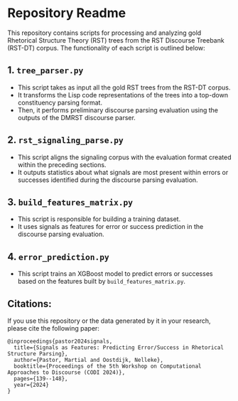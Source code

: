 # Repository Readme

This repository contains scripts for processing and analyzing gold Rhetorical Structure Theory (RST) trees from the RST Discourse Treebank (RST-DT) corpus. The functionality of each script is outlined below:

## 1. `tree_parser.py`

  - This script takes as input all the gold RST trees from the RST-DT corpus.
  - It transforms the Lisp code representations of the trees into a top-down constituency parsing format.
  - Then, it performs preliminary discourse parsing evaluation using the outputs of the DMRST discourse parser.

## 2. `rst_signaling_parse.py`

  - This script aligns the signaling corpus with the evaluation format created within the preceding sections.
  - It outputs statistics about what signals are most present within errors or successes identified during the discourse parsing evaluation.

## 3. `build_features_matrix.py`

  - This script is responsible for building a training dataset.
  - It uses signals as features for error or success prediction in the discourse parsing evaluation.

## 4. `error_prediction.py`

  - This script trains an XGBoost model to predict errors or successes based on the features built by `build_features_matrix.py`.



## Citations:

If you use this repository or the data generated by it in your research, please cite the following paper:

```
@inproceedings{pastor2024signals,
  title={Signals as Features: Predicting Error/Success in Rhetorical Structure Parsing},
  author={Pastor, Martial and Oostdijk, Nelleke},
  booktitle={Proceedings of the 5th Workshop on Computational Approaches to Discourse (CODI 2024)},
  pages={139--148},
  year={2024}
}
```


